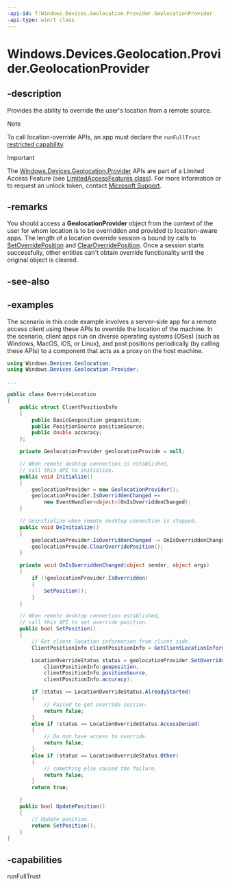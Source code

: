 ```yaml
---
-api-id: T:Windows.Devices.Geolocation.Provider.GeolocationProvider
-api-type: winrt class
---
```


# Windows.Devices.Geolocation.Provider.GeolocationProvider

<!--
public sealed class GeolocationProvider
-->

## -description

Provides the ability to override the user's location from a remote source.

> [!NOTE]
> To call location-override APIs, an app must declare the `runFullTrust` [restricted capability](/windows/uwp/packaging/app-capability-declarations#custom-capabilities).

> [!IMPORTANT]
> The [Windows.Devices.Geolocation.Provider](/uwp/api/windows.devices.geolocation.provider.geolocationprovider) APIs are part of a Limited Access Feature (see [LimitedAccessFeatures class](/uwp/api/windows.applicationmodel.limitedaccessfeatures)). For more information or to request an unlock token, contact [Microsoft Support](https://support.serviceshub.microsoft.com/supportforbusiness/create?sapId=d15d3aa2-0512-7cb8-1df9-86221f5cbfde).

## -remarks

You should access a **GeolocationProvider** object from the context of the user for whom location is to be overridden and provided to location-aware apps. The length of a location override session is bound by calls to [SetOverridePosition](geolocationprovider_setoverrideposition_807670976.md) and [ClearOverridePosition](geolocationprovider_clearoverrideposition_399430586.md). Once a session starts successfully, other entities can't obtain override functionality until the original object is cleared.

## -see-also

## -examples

The scenario in this code example involves a server-side app for a remote access client using these APIs to override the location of the machine. In the scenario, client apps run on diverse operating systems (OSes) (such as Windows, MacOS, iOS, or Linux), and post positions periodically (by calling these APIs) to a component that acts as a proxy on the host machine.

```csharp
using Windows.Devices.Geolocation;
using Windows.Devices.Geolocation.Provider;

...

public class OverrideLocation
{
    public struct ClientPositionInfo
    {
        public BasicGeoposition geoposition;
        public PositionSource positionSource;
        public double accuracy;
    };

    private GeolocationProvider geolocationProvide = null;

    // When remote desktop connection is established,
    // call this API to initialize.
    public void Initialize()
    {
        geolocationProvider = new GeolocationProvider();
        geolocationProvider.IsOverriddenChanged +=
            new EventHandler<object>(OnIsOverriddenChanged);
    }

    // Uninitialize when remote desktop connection is stopped.
    public void DeInitialize()
    {
        geolocationProvider.IsOverriddenChanged -= OnIsOverriddenChanged;
        geolocationProvide.ClearOverridePosition();
    }

    private void OnIsOverriddenChanged(object sender, object args)
    {
        if (!geolocationProvider.IsOverridden)
        {
            SetPosition();
        }
    }

    // When remote desktop connection established,
    // call this API to set override position.
    public bool SetPosition()
    {
        // Get client location information from client side.
        ClientPositionInfo clientPositionInfo = GetClientLocationInformation();

        LocationOverrideStatus status = geolocationProvider.SetOverridePosition(
            clientPositionInfo.geoposition,
            clientPositionInfo.positionSource,
            clientPositionInfo.accuracy);

        if (status == LocationOverrideStatus.AlreadyStarted)
        {
            // Failed to get override session.
            return false;
        }
        else if (status == LocationOverrideStatus.AccessDenied)
        {
            // Do not have access to override.
            return false;
        }
        else if (status == LocationOverrideStatus.Other)
        {
            // something else caused the failure.
            return false;
        }
        return true;

    }
    public bool UpdatePosition()
    {
        // Update position.
        return SetPosition();
    }
}
```

## -capabilities
runFullTrust
